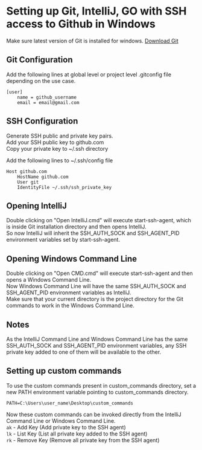 # Setting up Git, IntelliJ, GO with SSH access to Github in Windows

Make sure latest version of Git is installed for windows. [Download Git](https://git-scm.com/downloads)

## Git Configuration
Add the following lines at global level or project level .gitconfig file depending on the use case.
```
[user]
	name = github_username
	email = email@gmail.com
```

## SSH Configuration
Generate SSH public and private key pairs.  
Add your SSH public key to github.com  
Copy your private key to ~/.ssh directory

Add the following lines to ~/.ssh/config file
```
Host github.com
	HostName github.com
	User git
	IdentityFile ~/.ssh/ssh_private_key
```

## Opening IntelliJ
Double clicking on "Open IntelliJ.cmd" will execute start-ssh-agent, which is inside Git installation directory and then opens IntelliJ.  
So now IntelliJ will inherit the SSH_AUTH_SOCK and SSH_AGENT_PID environment variables set by start-ssh-agent.

## Opening Windows Command Line
Double clicking on "Open CMD.cmd" will execute start-ssh-agent and then opens a Windows Command Line.  
Now Windows Command Line will have the same SSH_AUTH_SOCK and SSH_AGENT_PID environment variables as IntelliJ.  
Make sure that your current directory is the project directory for the Git commands to work in the Windows Command Line.

## Notes
As the IntelliJ Command Line and Windows Command Line has the same SSH_AUTH_SOCK and SSH_AGENT_PID environment variables, any SSH private key added to one of them will be available to the other.


## Setting up custom commands
To use the custom commands present in custom_commands directory, set a new PATH environment variable pointing to custom_commands directory.
```
PATH=C:\Users\user_name\Desktop\custom_commands
```
Now these custom commands can be invoked directly from the IntelliJ Command Line or Windows Command Line.  
```ak``` - Add Key (Add private key to the SSH agent)  
```lk``` - List Key (List all private key added to the SSH agent)  
```rk``` - Remove Key (Remove all private key from the SSH agent)  

